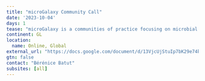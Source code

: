 ```yaml
---
title: "microGalaxy Community Call"
date: '2023-10-04'
days: 1
tease: "microGalaxy is a communities of practice focusing on microbial data analysis with Galaxy"
continent: GL
location:
  name: Online, Global
external_url: "https://docs.google.com/document/d/13VjcUjStuIp7bK29e74k8Nqb7N4lmVcg1ioArEWr254/edit"
gtn: false
contact: "Bérénice Batut"
subsites: [all]
---
```

